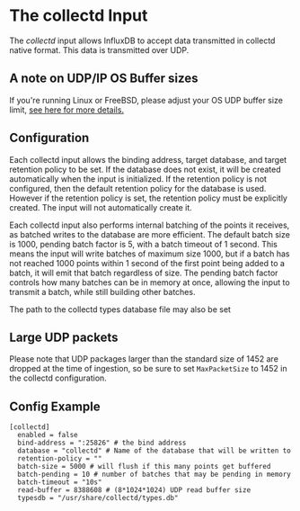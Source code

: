 # The collectd Input

The _collectd_ input allows InfluxDB to accept data transmitted in collectd native format. This data is transmitted over UDP.

## A note on UDP/IP OS Buffer sizes

If you're running Linux or FreeBSD, please adjust your OS UDP buffer
size limit, [see here for more details.](../udp/README.md#a-note-on-udpip-os-buffer-sizes)

## Configuration

Each collectd input allows the binding address, target database, and target retention policy to be set. If the database does not exist, it will be created automatically when the input is initialized. If the retention policy is not configured, then the default retention policy for the database is used. However if the retention policy is set, the retention policy must be explicitly created. The input will not automatically create it.

Each collectd input also performs internal batching of the points it receives, as batched writes to the database are more efficient. The default batch size is 1000, pending batch factor is 5, with a batch timeout of 1 second. This means the input will write batches of maximum size 1000, but if a batch has not reached 1000 points within 1 second of the first point being added to a batch, it will emit that batch regardless of size. The pending batch factor controls how many batches can be in memory at once, allowing the input to transmit a batch, while still building other batches.

The path to the collectd types database file may also be set

## Large UDP packets

Please note that UDP packages larger than the standard size of 1452 are dropped at the time of ingestion, so be sure to set `MaxPacketSize` to 1452 in the collectd configuration.

## Config Example

```
[collectd]
  enabled = false
  bind-address = ":25826" # the bind address
  database = "collectd" # Name of the database that will be written to
  retention-policy = ""
  batch-size = 5000 # will flush if this many points get buffered
  batch-pending = 10 # number of batches that may be pending in memory
  batch-timeout = "10s"
  read-buffer = 8388608 # (8*1024*1024) UDP read buffer size
  typesdb = "/usr/share/collectd/types.db"
```
